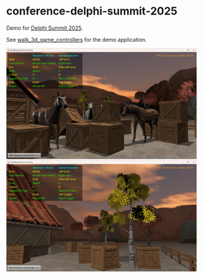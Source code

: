 # conference-delphi-summit-2025

Demo for [Delphi Summit 2025](https://delphisummit.com/).

See [walk_3d_game_controllers](walk_3d_game_controllers/) for the demo application.

![Screenshot](walk_3d_game_controllers/screenshot.png)
![Screenshot](walk_3d_game_controllers/screenshot2.png)